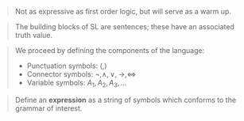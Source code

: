 > Not as expressive as first order logic, but will serve as a warm up.

> The building blocks of SL are sentences; these have an associated truth value.

> We proceed by defining the components of the language:
> 	- Punctuation symbols: $(, )$
> 	- Connector symbols: $\neg, \land, \lor, \rightarrow, \iff$
> 	- Variable symbols: $A_1, A_2, A_3, ...$

> Define an **expression** as a string of symbols which conforms to the grammar of interest.
